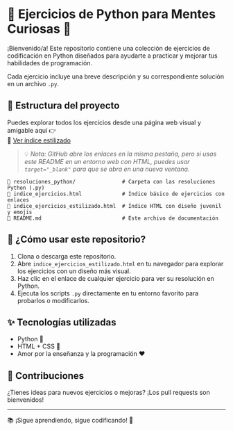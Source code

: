 # 🧠 Ejercicios de Python para Mentes Curiosas 🚀

¡Bienvenido/a! Este repositorio contiene una colección de ejercicios de codificación en Python diseñados para ayudarte a practicar y mejorar tus habilidades de programación.

Cada ejercicio incluye una breve descripción y su correspondiente solución en un archivo `.py`.

## 📂 Estructura del proyecto

Puedes explorar todos los ejercicios desde una página web visual y amigable aquí 👉  
🔗 [Ver índice estilizado](https://jlalib.github.io/genbyte.github.io/)

> 💡 *Nota: GitHub abre los enlaces en la misma pestaña, pero si usas este README en un entorno web con HTML, puedes usar `target="_blank"` para que se abra en una nueva ventana.*

```
📁 resoluciones_python/               # Carpeta con las resoluciones Python (.py)
📄 indice_ejercicios.html             # Índice básico de ejercicios con enlaces
📄 indice_ejercicios_estilizado.html  # Índice HTML con diseño juvenil y emojis
📄 README.md                          # Este archivo de documentación
```

## 🌟 ¿Cómo usar este repositorio?

1. Clona o descarga este repositorio.
2. Abre `indice_ejercicios_estilizado.html` en tu navegador para explorar los ejercicios con un diseño más visual.
3. Haz clic en el enlace de cualquier ejercicio para ver su resolución en Python.
4. Ejecuta los scripts `.py` directamente en tu entorno favorito para probarlos o modificarlos.

## ✨ Tecnologías utilizadas

- Python 🐍
- HTML + CSS 🎨
- Amor por la enseñanza y la programación ❤️

## 🙌 Contribuciones

¿Tienes ideas para nuevos ejercicios o mejoras? ¡Los pull requests son bienvenidos!

---

📚 ¡Sigue aprendiendo, sigue codificando! 💪
